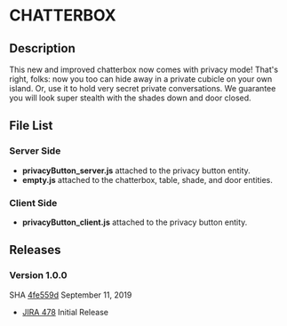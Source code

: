 # CHATTERBOX

## Description
This new and improved chatterbox now comes with privacy mode! That's right, folks: now you too can hide away in a private cubicle on your own island. Or, use it to hold very secret private conversations. We guarantee you will look super stealth with the shades down and door closed.

## File List
### Server Side
* **privacyButton_server.js** attached to the privacy button entity.
* **empty.js** attached to the chatterbox, table, shade, and door entities.

### Client Side
* **privacyButton_client.js** attached to the privacy button entity.

## Releases
### Version 1.0.0
SHA [4fe559d](https://github.com/highfidelity/hifi-content/commits/4fe559d) September 11, 2019
- [JIRA 478](https://highfidelity.atlassian.net/browse/DEV-478)   Initial Release









